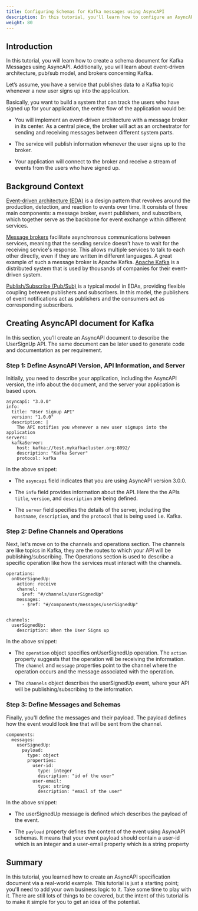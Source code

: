 ```yaml
---
title: Configuring Schemas for Kafka messages using AsyncAPI
description: In this tutorial, you'll learn how to configure an AsyncAPI document for Kafka messages.
weight: 80
---
```


## Introduction

In this tutorial, you will learn how to create a schema document for Kafka Messages using AsyncAPI. Additionally, you will learn about event-driven architecture, pub/sub model, and brokers concerning Kafka. 
  
Let’s assume, you have a service that publishes data to a Kafka topic whenever a new user signs up into the application.

Basically, you want to build a system that can track the users who have signed up for your application, the entire flow of the application would be:

- You will implement an event-driven architecture with a message broker in its center. As a central piece, the broker will act as an orchestrator for sending and receiving messages between different system parts. 
  
- The service will publish information whenever the user signs up to the broker.
  
- Your application will connect to the broker and receive a stream of events from the users who have signed up. 

## Background Context

[Event-driven architecture (EDA)](/docs/tutorials/getting-started/event-driven-architectures) is a design pattern that revolves around the production, detection, and reaction to events over time. It consists of three main components: a message broker, event publishers, and subscribers, which together serve as the backbone for event exchange within different services. 

[Message brokers](/docs/tutorials/getting-started/event-driven-architectures#message-broker) facilitate asynchronous communications between services, meaning that the sending service doesn't have to wait for the receiving service's response. This allows multiple services to talk to each other directly, even if they are written in different languages. A great example of such a message broker is Apache Kafka. [Apache Kafka](https://kafka.apache.org/) is a distributed system that is used by thousands of companies for their event-driven system.

[Publish/Subscribe (Pub/Sub)](/docs/tutorials/getting-started/event-driven-architectures#publishersubscriber) is a typical model in EDAs, providing flexible coupling between publishers and subscribers. In this model, the publishers of event notifications act as publishers and the consumers act as corresponding subscribers.

## Creating AsyncAPI document for Kafka

In this section, you’ll create an AsyncAPI document to describe the UserSignUp API. The same document can be later used to generate code and documentation as per requirement. 

### Step 1: Define AsyncAPI Version, API Information, and Server

Initially, you need to describe your application, including the AsyncAPI version, the info about the document, and the server your application is based upon.

```
asyncapi: "3.0.0"
info:
  title: "User Signup API"
  version: "1.0.0"
  description: |
    The API notifies you whenever a new user signups into the application
servers:
  kafkaServer:
    host: kafka://test.mykafkacluster.org:8092/
    description: "Kafka Server"
    protocol: kafka
```

In the above snippet:

- The `asyncapi` field indicates that you are using AsyncAPI version 3.0.0.
  
- The `info` field provides information about the API. Here the the APIs `title`, `version`, and `description` are being defined.
  
- The `server` field specifies the details of the server, including the `hostname`, `description`, and the `protocol` that is being used i.e. Kafka.

### Step 2: Define Channels and Operations

Next, let's move on to the channels and operations section. The channels are like topics in Kafka, they are the routes to which your API will be publishing/subscribing. The Operations section is used to describe a specific operation like how the services must interact with the channels.

```
operations:
  onUserSignedUp:
    action: receive
    channel:
      $ref: "#/channels/userSignedUp"
    messages:
      - $ref: "#/components/messages/userSignedUp"


channels:
  userSignedUp:
    description: When the User Signs up
```

In the above snippet:

- The `operation` object specifies onUserSignedUp operation. The `action` property suggests that the operation will be receiving the information. The `channel` and `message` properties point to the channel where the operation occurs and the message associated with the operation.
  
- The `channels` object describes the userSignedUp event, where your API will be publishing/subscribing to the information.

### Step 3: Define Messages and Schemas

Finally, you'll define the messages and their payload. The payload defines how the event would look line that will be sent from the channel.

```
components:
  messages:
    userSignedUp:
      payload:
        type: object
        properties:
          user-id:
            type: integer
            description: "id of the user"
          user-email:
            type: string
            description: "email of the user"
```

In the above snippet:

- The userSignedUp message is defined which describes the payload of the event.
  
- The `payload` property defines the content of the event using AsyncAPI schemas. It means that your event payload should contain a user-id which is an integer and a user-email property which is a string property


## Summary

In this tutorial, you learned how to create an AsyncAPI specification document via a real-world example. This tutorial is just a starting point; you'll need to add your own business logic to it. Take some time to play with it. There are still lots of things to be covered, but the intent of this tutorial is to make it simple for you to get an idea of the potential.